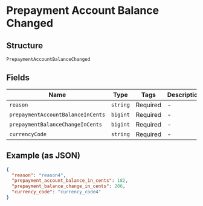 
# Prepayment Account Balance Changed

## Structure

`PrepaymentAccountBalanceChanged`

## Fields

| Name | Type | Tags | Description |
|  --- | --- | --- | --- |
| `reason` | `string` | Required | - |
| `prepaymentAccountBalanceInCents` | `bigint` | Required | - |
| `prepaymentBalanceChangeInCents` | `bigint` | Required | - |
| `currencyCode` | `string` | Required | - |

## Example (as JSON)

```json
{
  "reason": "reason4",
  "prepayment_account_balance_in_cents": 182,
  "prepayment_balance_change_in_cents": 206,
  "currency_code": "currency_code4"
}
```

